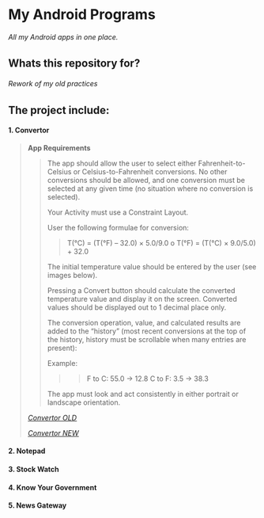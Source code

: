 # My Android Programs
###### All my Android apps in one place.
## Whats this repository for?
###### Rework of my old practices
## The project include:
#### 1. Convertor

><b>App Requirements</b>
>>The app should allow the user to select either Fahrenheit-to-Celsius or Celsius-to-Fahrenheit conversions. No other conversions should be allowed, and one conversion must be selected at any given time (no situation where no conversion is selected).
>>
>>Your Activity must use a Constraint Layout.
>>
>>User the following formulae for conversion:
>>>T(°C) = (T(°F) – 32.0) × 5.0/9.0 o T(°F) = (T(°C) × 9.0/5.0) + 32.0
>>
>>The initial temperature value should be entered by the user (see images below).
>>
>>Pressing a Convert button should calculate the converted temperature value and display it on the screen. Converted values should be displayed out to 1 decimal place only.
>>
>>The conversion operation, value, and calculated results are added to the “history” (most recent conversions at the top of the history, history must be scrollable when many entries are present):
>>
>>Example:
>>>>F to C: 55.0 -> 12.8
>>>>C to F: 3.5 -> 38.3
>>
>>The app must look and act consistently in either portrait or landscape orientation.
>
>[<i><u>Convertor OLD</u></i>](https://github.com/sssurvey/AndroidProjs/tree/master/Convertor10)
>
>[<i><u>Convertor NEW</u></i>](https://github.com/sssurvey/My-Android-Programs/tree/master/Convertor)

#### 2. Notepad
#### 3. Stock Watch
#### 4. Know Your Government
#### 5. News Gateway


